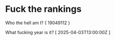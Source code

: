 # Fuck the rankings

Who the hell am I?
{ 19049112 }

What fucking year is it?
[ 2025-04-03T13:00:00Z ]
